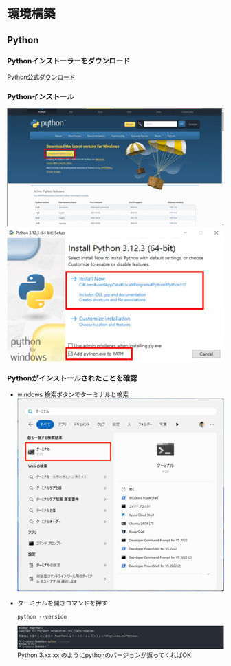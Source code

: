 # 環境構築
## Python
### Pythonインストーラーをダウンロード
[Python公式ダウンロード](https://www.python.org/downloads/)

### Pythonインストール
![Pythonダウンロード](./image/python_download.png)
![インストール](./image/install.png)

### Pythonがインストールされたことを確認
- windows 検索ボタンでターミナルと検索
    ![](./image/1-1-3.png)

- ターミナルを開きコマンドを押す
    ```
    python --version
    ```
    ![](./image/1-1-4.png)
	Python 3.xx.xx のようにpythonのバージョンが返ってくればOK
